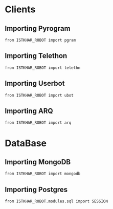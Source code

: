 # Clients
## Importing Pyrogram
```python3
from ISTKHAR_ROBOT import pgram
```
## Importing Telethon
```python3
from ISTKHAR_ROBOT import telethn
```
## Importing Userbot
```python3
from ISTKHAR_ROBOT import ubot
```
## Importing ARQ
```python3
from ISTKHAR_ROBOT import arq
```

# DataBase
## Importing MongoDB
```python3
from ISTKHAR_ROBOT import mongodb
```
## Importing Postgres
```python3
from ISTKHAR_ROBOT.modules.sql import SESSION
```
